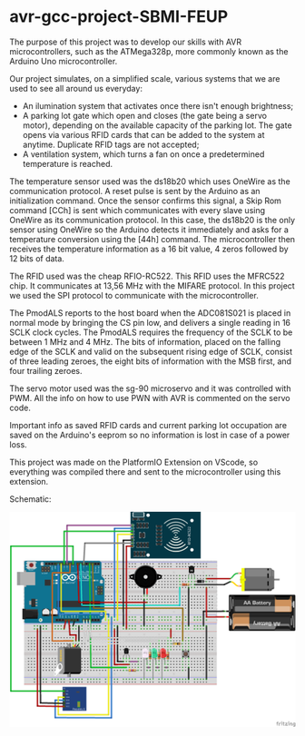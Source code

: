 # avr-gcc-project-SBMI-FEUP

The purpose of this project was to develop our skills with AVR microcontrollers, such as the ATMega328p, more commonly known as the Arduino Uno microcontroller. 

Our project simulates, on a simplified scale, various systems that we are used to see all around us everyday:
- An ilumination system that activates once there isn't enough brightness;
- A parking lot gate which open and closes (the gate being a servo motor), depending on the available capacity of the parking lot. The gate opens via various RFID cards that can be added to the system at anytime. Duplicate RFID tags are not accepted;
- A ventilation system, which turns a fan on once a predetermined temperature is reached.


The temperature sensor used was the ds18b20 which uses OneWire as the communication protocol. A reset pulse is sent by the Arduino as an initialization command. Once the sensor confirms this signal, a Skip Rom command [CCh] is sent which communicates with every slave using OneWire as its communication protocol. In this case, the ds18b20 is the only sensor using OneWire so the Arduino detects it immediately and asks for a temperature conversion using the [44h] command. The microcontroller then receives the temperature information as a 16 bit value, 4 zeros followed by 12 bits of data. 

The RFID used was the cheap RFIO-RC522. This RFID uses the MFRC522 chip. It communicates at 13,56 MHz with the MIFARE protocol. In this project we used the SPI protocol to communicate with the microcontroller.

The PmodALS reports to the host board when the ADC081S021 is placed in normal mode by bringing the CS pin low, and delivers a single reading in 16 SCLK clock cycles. The PmodALS requires the frequency of the SCLK to be between 1 MHz and 4 MHz. The bits of information, placed on the falling edge of the SCLK and valid on the subsequent rising edge of SCLK, consist of three leading zeroes, the eight bits of information with the MSB first, and four trailing zeroes.

The servo motor used was the sg-90 microservo and it was controlled with PWM. All the info on how to use PWN with AVR is commented on the servo code. 

Important info as saved RFID cards and current parking lot occupation are saved on the Arduino's eeprom so no information is lost in case of a power loss. 

This project was made on the PlatformIO Extension on VScode, so everything was compiled there and sent to the microcontroller using this extension.

Schematic: 

![Schematic](https://github.com/JoaoCorreia7/avr-gcc-project-SBMI-FEUP/blob/master/Schematic.png)
